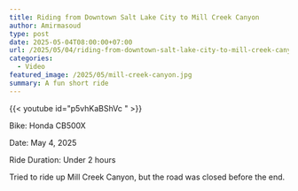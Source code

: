 ```yaml
---
title: Riding from Downtown Salt Lake City to Mill Creek Canyon
author: Amirmasoud
type: post
date: 2025-05-04T08:00:00+07:00
url: /2025/05/04/riding-from-downtown-salt-lake-city-to-mill-creek-canyon
categories:
  - Video
featured_image: /2025/05/mill-creek-canyon.jpg
summary: A fun short ride
---
```


{{< youtube id="p5vhKaBShVc " >}}

Bike: Honda CB500X

Date: May 4, 2025

Ride Duration: Under 2 hours

Tried to ride up Mill Creek Canyon, but the road was closed before the end.
